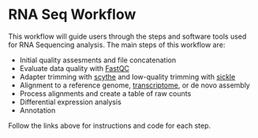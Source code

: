 # RNA Seq Workflow

This workflow will guide users through the steps and software tools used for RNA Sequencing analysis. The main steps of this workflow are:

- Initial quality assesments and file concatenation
- Evaluate data quality with [FastQC][3] 
- Adapter trimming with [scythe][1] and low-quality trimming with [sickle][2]
- Alignment to a reference genome, [transcriptome][4], or de novo assembly
- Process alignments and create a table of raw counts
- Differential expression analysis
- Annotation

Follow the links above for instructions and code for each step.


[1]: https://github.com/lkomoro/RNA-Seq-Workflow/blob/master/scythe.Rmd
[2]: https://github.com/lkomoro/RNA-Seq-Workflow/blob/master/sickle.Rmd
[3]: https://github.com/lkomoro/RNA-Seq-Workflow/blob/master/fastqc.Rmd
[4]: https://github.com/lkomoro/RNA-Seq-Workflow/blob/master/BWA.Rmd

